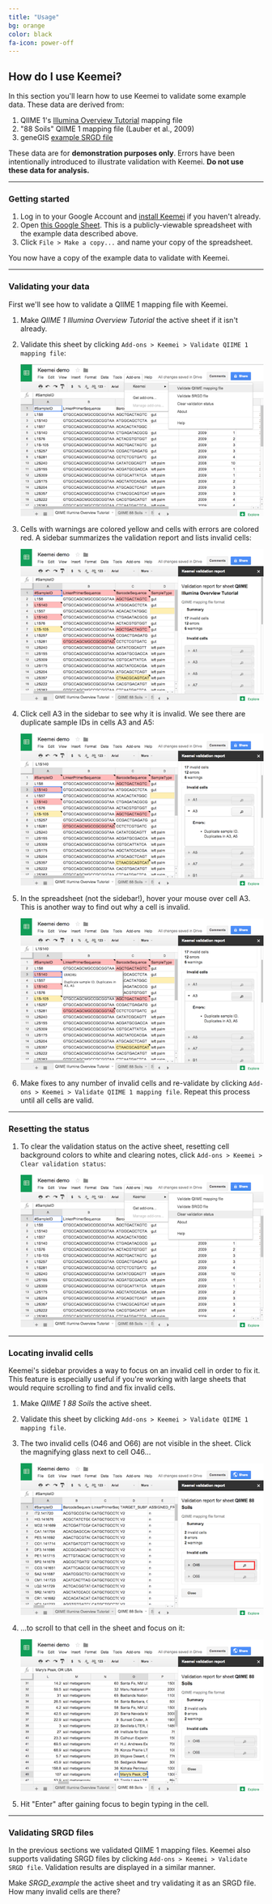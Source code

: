 ```yaml
---
title: "Usage"
bg: orange
color: black
fa-icon: power-off
---
```


## How do I use Keemei?

In this section you'll learn how to use Keemei to validate some example data. These data are derived from:

1. QIIME 1's [Illumina Overview Tutorial](http://qiime.org/tutorials/illumina_overview_tutorial.html) mapping file
1. "88 Soils" QIIME 1 mapping file (Lauber et al., 2009)
1. geneGIS [example SRGD file](https://github.com/genegis/genegis/blob/master/Data/SRGD_example.csv)

These data are for **demonstration purposes only**. Errors have been intentionally introduced to illustrate validation with Keemei. **Do not use these data for analysis.**

-------------------------

### Getting started

1. Log in to your Google Account and [install Keemei](#install) if you haven't already.
1. Open [this Google Sheet](https://docs.google.com/spreadsheets/d/1_gE_jQcoYGld9aW_dTyE86zdmg1CkNIPHvVJ6CkYvKY/edit?usp=sharing). This is a publicly-viewable spreadsheet with the example data described above.
1. Click `File > Make a copy...` and name your copy of the spreadsheet.

You now have a copy of the example data to validate with Keemei.

-------------------------

### Validating your data

First we'll see how to validate a QIIME 1 mapping file with Keemei.

1. Make *QIIME 1 Illumina Overview Tutorial* the active sheet if it isn't already.
1. Validate this sheet by clicking `Add-ons > Keemei > Validate QIIME 1 mapping file`:

    ![Validate active sheet](img/validate-active-sheet.png)

1. Cells with warnings are colored yellow and cells with errors are colored red. A sidebar summarizes the validation report and lists invalid cells:

    ![Validation results](img/validation-results.png)

1. Click cell A3 in the sidebar to see why it is invalid. We see there are duplicate sample IDs in cells A3 and A5:

    ![Sidebar details](img/sidebar-details.png)

1. In the spreadsheet (not the sidebar!), hover your mouse over cell A3. This is another way to find out why a cell is invalid.

    ![Cell hover](img/cell-hover.png)

1. Make fixes to any number of invalid cells and re-validate by clicking `Add-ons > Keemei > Validate QIIME 1 mapping file`. Repeat this process until all cells are valid.

-------------------------

### Resetting the status

1. To clear the validation status on the active sheet, resetting cell background colors to white and clearing notes, click `Add-ons > Keemei > Clear validation status`:

    ![Clear status](img/clear-status.png)

-------------------------

### Locating invalid cells

Keemei's sidebar provides a way to focus on an invalid cell in order to fix it. This feature is especially useful if you're working with large sheets that would require scrolling to find and fix invalid cells.

1. Make *QIIME 1 88 Soils* the active sheet.
1. Validate this sheet by clicking `Add-ons > Keemei > Validate QIIME 1 mapping file`.
1. The two invalid cells (O46 and O66) are not visible in the sheet. Click the magnifying glass next to cell O46...

    ![Cell focus 1](img/cell-focus-1.png)

1. ...to scroll to that cell in the sheet and focus on it:

    ![Cell focus 2](img/cell-focus-2.png)

1. Hit "Enter" after gaining focus to begin typing in the cell.

-------------------------

### Validating SRGD files

In the previous sections we validated QIIME 1 mapping files. Keemei also supports validating SRGD files by clicking `Add-ons > Keemei > Validate SRGD file`. Validation results are displayed in a similar manner.

Make *SRGD_example* the active sheet and try validating it as an SRGD file. How many invalid cells are there?
